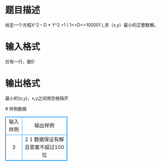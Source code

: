 # 

 
 # 题目描述 
<p>
给定一个方程X^2 – D * Y^2 =1 ( 1<=D<=100001 ),求（x,y）最小的正整数解。 <br></p> 

 
 # 输入格式 
<p>
仅有一行，数D <br></p> 

 
 # 输出格式 
<p>
最小的(x,y)，x,y之间用空格隔开 <br></p> 
# 样例数据
<style>
        table,table tr th, table tr td { border:1px solid #0094ff; }
        table { width: 200px; min-height: 25px; line-height: 25px; text-align: center; border-collapse: collapse;}   
    </style>
<table>
	<tr>
		<td>输入样例</td>
		<td>输出样例</td>
	</tr>
<tr><td>3

</td><td>2 1
数据保证有解且答案不超过100位</td></tr></table>

